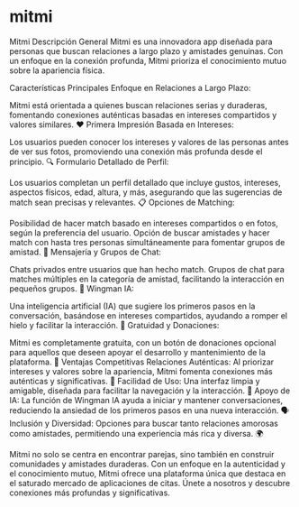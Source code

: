 # mitmi

Mitmi
Descripción General
Mitmi es una innovadora app diseñada para personas que buscan relaciones a largo plazo y amistades genuinas. Con un enfoque en la conexión profunda, Mitmi prioriza el conocimiento mutuo sobre la apariencia física.

Características Principales
Enfoque en Relaciones a Largo Plazo:

Mitmi está orientada a quienes buscan relaciones serias y duraderas, fomentando conexiones auténticas basadas en intereses compartidos y valores similares. ❤️
Primera Impresión Basada en Intereses:

Los usuarios pueden conocer los intereses y valores de las personas antes de ver sus fotos, promoviendo una conexión más profunda desde el principio. 🔍
Formulario Detallado de Perfil:

Los usuarios completan un perfil detallado que incluye gustos, intereses, aspectos físicos, edad, altura, y más, asegurando que las sugerencias de match sean precisas y relevantes. 📋
Opciones de Matching:

Posibilidad de hacer match basado en intereses compartidos o en fotos, según la preferencia del usuario.
Opción de buscar amistades y hacer match con hasta tres personas simultáneamente para fomentar grupos de amistad. 🤝
Mensajería y Grupos de Chat:

Chats privados entre usuarios que han hecho match.
Grupos de chat para matches múltiples en la categoría de amistad, facilitando la interacción en pequeños grupos. 💬
Wingman IA:

Una inteligencia artificial (IA) que sugiere los primeros pasos en la conversación, basándose en intereses compartidos, ayudando a romper el hielo y facilitar la interacción. 🤖
Gratuidad y Donaciones:

Mitmi es completamente gratuita, con un botón de donaciones opcional para aquellos que deseen apoyar el desarrollo y mantenimiento de la plataforma. 💸
Ventajas Competitivas
Relaciones Auténticas: Al priorizar intereses y valores sobre la apariencia, Mitmi fomenta conexiones más auténticas y significativas. 🌟
Facilidad de Uso: Una interfaz limpia y amigable, diseñada para facilitar la navegación y la interacción. 📱
Apoyo de IA: La función de Wingman IA ayuda a iniciar y mantener conversaciones, reduciendo la ansiedad de los primeros pasos en una nueva interacción. 🗣️
Inclusión y Diversidad: Opciones para buscar tanto relaciones amorosas como amistades, permitiendo una experiencia más rica y diversa. 🌍


Mitmi no solo se centra en encontrar parejas, sino también en construir comunidades y amistades duraderas. Con un enfoque en la autenticidad y el conocimiento mutuo, Mitmi ofrece una plataforma única que destaca en el saturado mercado de aplicaciones de citas. Únete a nosotros y descubre conexiones más profundas y significativas.
